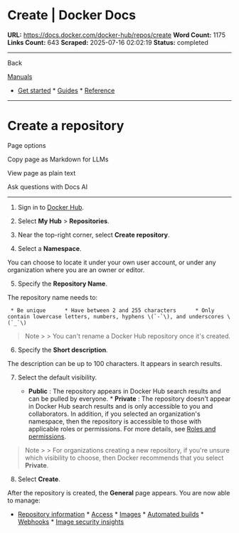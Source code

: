 # Create | Docker Docs

**URL:** https://docs.docker.com/docker-hub/repos/create
**Word Count:** 1175
**Links Count:** 643
**Scraped:** 2025-07-16 02:02:19
**Status:** completed

---

Back

[Manuals](https://docs.docker.com/manuals/)

  * [Get started](https://docs.docker.com/get-started/)   * [Guides](https://docs.docker.com/guides/)   * [Reference](https://docs.docker.com/reference/)

* * *

# Create a repository

Page options

Copy page as Markdown for LLMs

View page as plain text

Ask questions with Docs AI

* * *

  1. Sign in to [Docker Hub](https://hub.docker.com).

  2. Select **My Hub** > **Repositories**.

  3. Near the top-right corner, select **Create repository**.

  4. Select a **Namespace**.

You can choose to locate it under your own user account, or under any organization where you are an owner or editor.

  5. Specify the **Repository Name**.

The repository name needs to:

     * Be unique      * Have between 2 and 255 characters      * Only contain lowercase letters, numbers, hyphens \(`-`\), and underscores \(`_`\)

> Note >  > You can't rename a Docker Hub repository once it's created.

  6. Specify the **Short description**.

The description can be up to 100 characters. It appears in search results.

  7. Select the default visibility.

     * **Public** : The repository appears in Docker Hub search results and can be pulled by everyone.      * **Private** : The repository doesn't appear in Docker Hub search results and is only accessible to you and collaborators. In addition, if you selected an organization's namespace, then the repository is accessible to those with applicable roles or permissions. For more details, see [Roles and permissions](https://docs.docker.com/enterprise/security/roles-and-permissions/).

> Note >  > For organizations creating a new repository, if you're unsure which visibility to choose, then Docker recommends that you select **Private**.

  8. Select **Create**.

After the repository is created, the **General** page appears. You are now able to manage:

  * [Repository information](https://docs.docker.com/docker-hub/repos/manage/information/)   * [Access](https://docs.docker.com/docker-hub/repos/manage/access/)   * [Images](https://docs.docker.com/docker-hub/repos/manage/hub-images/)   * [Automated builds](https://docs.docker.com/docker-hub/repos/manage/builds/)   * [Webhooks](https://docs.docker.com/docker-hub/repos/manage/webhooks/)   * [Image security insights](https://docs.docker.com/docker-hub/repos/manage/vulnerability-scanning/)